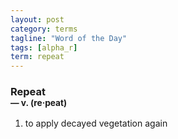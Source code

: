 ```yaml
---
layout: post
category: terms
tagline: "Word of the Day"
tags: [alpha_r]
term: repeat
---
```


<h3>Repeat<br/> <small>&mdash; v. (re<span>&middot;</span>peat)</small></h3>
<p><ol><li>to apply decayed vegetation again</li>
</ol></p>

